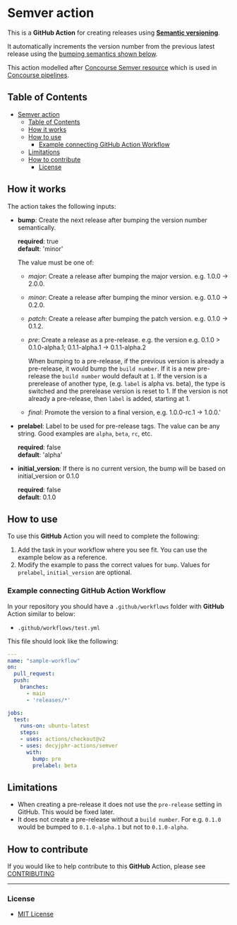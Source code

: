 # Semver action

This is a **GitHub Action** for creating releases using [**Semantic versioning**](https://semver.org).

It automatically increments the version number from the previous latest release using the [bumping semantics shown below](#how-it-works).


This action modelled after [Concourse Semver resource](https://github.com/concourse/semver-resource) which is used in [Concourse pipelines](https://concourse-ci.org/).

## Table of Contents

- [Semver action](#semver-action)
  - [Table of Contents](#table-of-contents)
  - [How it works](#how-it-works)
  - [How to use](#how-to-use)
    - [Example connecting GitHub Action Workflow](#example-connecting-github-action-workflow)
  - [Limitations](#limitations)
  - [How to contribute](#how-to-contribute)
    - [License](#license)

## How it works

The action takes the following inputs:

- **bump**: Create the next release after bumping the version number semantically.
  
  **required**: true  
  **default**: 'minor' 

  The value must be one of: 
  - *major*: Create a release after bumping the major version. e.g. 1.0.0 -> 2.0.0.
  - *minor*: Create a release after bumping the minor version. e.g. 0.1.0 -> 0.2.0.
  - *patch*: Create a release after bumping the patch version. e.g. 0.1.0 -> 0.1.2.
  - *pre*: Create a release as a pre-release. e.g. the version e.g. 0.1.0 > 0.1.0-alpha.1; 0.1.1-alpha.1 -> 0.1.1-alpha.2
  
    When bumping to a pre-release, if the previous version is already a pre-release, it would bump the `build number`. If it is a new pre-release the `build number` would default at `1`. If the version is a prerelease of another type, (e.g. `label` is alpha vs. beta), the type is switched and the prerelease version is reset to 1. If the version is not already a pre-release, then `label` is added, starting at 1.

  - *final*: Promote the version to a final version, e.g. 1.0.0-rc.1 -> 1.0.0.'


- **prelabel**: Label to be used for pre-release tags. The value can be any string. Good examples are `alpha`, `beta`, `rc`, etc. 
  
  ​**required**: false  
  **default**: 'alpha' 

- **initial_version**: If there is no current version, the bump will be based on initial_version or 0.1.0
  
  **required**: false  
  **default**: 0.1.0

## How to use

To use this **GitHub** Action you will need to complete the following:

1. Add the task in your workflow where you see fit. You can use the example below as a reference.
1. Modify the example to pass the correct values for `bump`. Values for `prelabel`, `initial_version` are optional.

### Example connecting GitHub Action Workflow

In your repository you should have a `.github/workflows` folder with **GitHub** Action similar to below:

- `.github/workflows/test.yml`

This file should look like the following:

```yml
---
name: "sample-workflow"
on:
  pull_request:
  push:
    branches:
      - main
      - 'releases/*'

jobs:
  test:
    runs-on: ubuntu-latest
    steps:
    - uses: actions/checkout@v2
    - uses: decyjphr-actions/semver
      with:
        bump: pre
        prelabel: beta
```

## Limitations

- When creating a pre-release it does not use the `pre-release` setting in GitHub. This would be fixed later.
- It does not create a pre-release without a `build number`. For e.g. `0.1.0` would be bumped to `0.1.0-alpha.1` but not to `0.1.0-alpha`.  

## How to contribute

If you would like to help contribute to this **GitHub** Action, please see [CONTRIBUTING](https://github.com/decyjphr-actions/semver/blob/master/.github/CONTRIBUTING.md)

---

### License

- [MIT License](https://github.com/decyjphr-actions/workflow-dispatch/blob/master/LICENSE)
